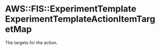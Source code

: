 # AWS::FIS::ExperimentTemplate ExperimentTemplateActionItemTargetMap<a name="aws-properties-fis-experimenttemplate-experimenttemplateactionitemtargetmap"></a>

The targets for the action\.